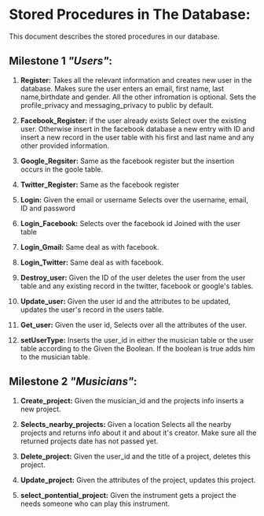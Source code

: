 # Stored Procedures in The Database: 
This document describes the stored procedures in our database.

## Milestone 1 **_"Users"_**: 
1. **Register:** Takes all the relevant information and creates new user in the database. Makes sure the user enters an email, first name, last name,birthdate and gender. All the other infromation is optional. Sets the profile_privacy and messaging_privacy to public by default. 

2. **Facebook_Register:** if the user already exists Select over the existing user. Otherwise insert in the facebook database a new entry with ID and insert a new record in the user table with his first and last name and any other provided information.

3. **Google_Regsiter:** Same as the facebook register but the insertion occurs in the goole table.

4. **Twitter_Register:** Same as the facebook register

5. **Login:** Given the email or username Selects over the username, email, ID and password

6. **Login_Facebook:** Selects over the facebook id Joined with the user table

7. **Login_Gmail:** Same deal as with facebook.

8. **Login_Twitter:** Same deal as with facebook.

9. **Destroy_user:** Given the ID of the user deletes the user from the user table and any existing record in the twitter, facebook or google's tables.

10. **Update_user:** Given the user id and the attributes to be updated, updates the user's record in the users table. 

11. **Get_user:** Given the user id, Selects over all the attributes of the user. 

12. **setUserType:** Inserts the user_id in either the musician table or the user table according to the Given the Boolean. If the boolean is true adds him to the musician table. 

## Milestone 2 **_"Musicians"_**:

1. **Create_project:** Given the musician_id and the projects info inserts a new project.

2. **Selects_nearby_projects:** Given a location Selects all the nearby projects and returns info about it and about it's creator. Make sure all the returned projects date has not passed yet.

3. **Delete_project:** Given the user_id and the title of a project, deletes this project.

4. **Update_project:** Given the attributes of the project, updates this project. 

5. **select_pontential_project:** Given the instrument gets a project the needs someone who can play this instrument.

 